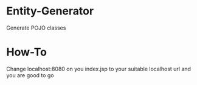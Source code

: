 # Entity-Generator
Generate POJO classes

# How-To
Change localhost:8080 on you index.jsp to your suitable localhost url and you are good to go
